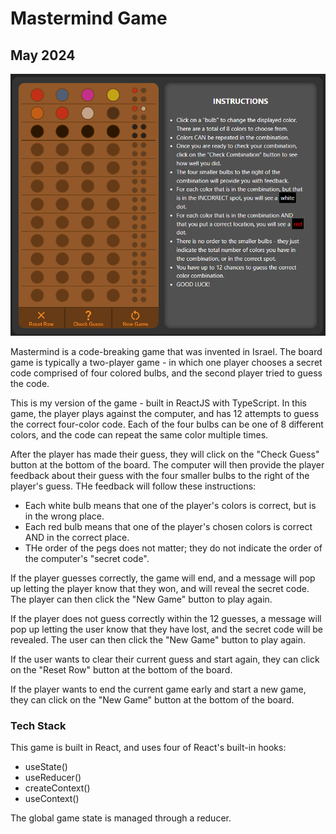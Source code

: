 # Mastermind Game

## May 2024

![A screenshot of the Mastermind game](/screenshot.png)

Mastermind is a code-breaking game that was invented in Israel. The board game is typically a two-player game - in which one player chooses a secret code comprised of four colored bulbs, and the second player tried to guess the code.

This is my version of the game - built in ReactJS with TypeScript. In this game, the player plays against the computer, and has 12 attempts to guess the correct four-color code. Each of the four bulbs can be one of 8 different colors, and the code can repeat the same color multiple times.

After the player has made their guess, they will click on the "Check Guess" button at the bottom of the board. The computer will then provide the player feedback about their guess with the four smaller bulbs to the right of the player's guess. THe feedback will follow these instructions:

-   Each white bulb means that one of the player's colors is correct, but is in the wrong place.
-   Each red bulb means that one of the player's chosen colors is correct AND in the correct place.
-   THe order of the pegs does not matter; they do not indicate the order of the computer's "secret code".

If the player guesses correctly, the game will end, and a message will pop up letting the player know that they won, and will reveal the secret code. The player can then click the "New Game" button to play again.

If the player does not guess correctly within the 12 guesses, a message will pop up letting the user know that they have lost, and the secret code will be revealed. The user can then click the "New Game" button to play again.

If the user wants to clear their current guess and start again, they can click on the "Reset Row" button at the bottom of the board.

If the player wants to end the current game early and start a new game, they can click on the "New Game" button at the bottom of the board.

### Tech Stack

This game is built in React, and uses four of React's built-in hooks:

-   useState()
-   useReducer()
-   createContext()
-   useContext()

The global game state is managed through a reducer.
